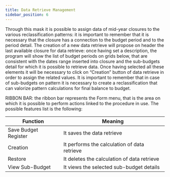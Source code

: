 ```yaml
---
title: Data Retrieve Management
sidebar_position: 6
---
```


Through this mask it is possible to assign data of mid-year closures to the various reclassification patterns: it is important to remember that it is necessary that the closure has a connection to the budget period and to the period detail. The creation of a new data retrieve will propose on header the last available closure for data retrieve: once having set a description, the program will show the list of budget periods on grids below, that are consistent with the dates range inserted into closure and the sub-budgets detail for which it is possible to retrieve data. Once having selected all these elements it will be necessary to click on “Creation” button of data retrieve in order to assign the related values. It is important to remember that in case of sub-budgets on pattern it is necessary to create a reclassification that can valorize pattern calculations for final balance to budget.

RIBBON BAR: the ribbon bar represents the Form menu, that is the area on which it is possible to perform actions linked to the procedure in use. The possible features list is the following:



| Function | Meaning |
| --- | --- |
| Save Budget Register | It saves the data retrieve |
| Creation | It performs the calculation of data retrieve |
| Restore | It deletes the calculation of data retrieve |
| View Sub-Budget | It views the selected sub-budget details |







